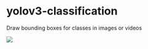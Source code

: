 # yolov3-classification
Draw bounding boxes for classes in images or videos

![](https://i.imgur.com/TrbqXjw.jpg)
